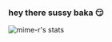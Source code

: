 ### hey there sussy baka 😏

![mime-r's stats](https://github-readme-stats.vercel.app/api?username=mime-r&show_icons=true&theme=synthwave&bg_color=45,b5ddd1,d7e7a9,d3c0f9,f99a9c,fdbccf)

<!--
**mime-r/mime-r** is a ✨ _special_ ✨ repository because its `README.md` (this file) appears on your GitHub profile.

Here are some ideas to get you started:

- 🔭 I’m currently working on ...
- 🌱 I’m currently learning ...
- 👯 I’m looking to collaborate on ...
- 🤔 I’m looking for help with ...
- 💬 Ask me about ...
- 📫 How to reach me: ...
- 😄 Pronouns: ...
- ⚡ Fun fact: ...
-->
